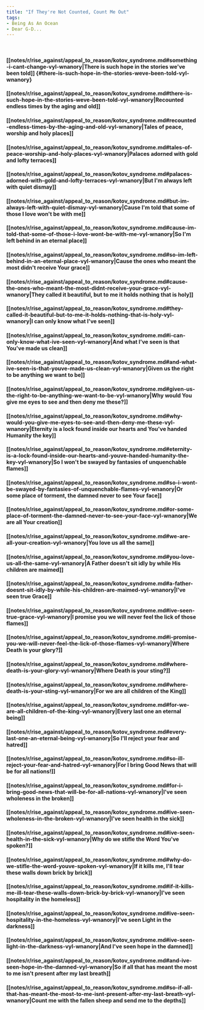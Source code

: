 ```yaml
---
title: "If They're Not Counted, Count Me Out"
tags:
- Being As An Ocean
- Dear G-D...
---
```

&nbsp;
#### [[notes/r/rise_against/appeal_to_reason/kotov_syndrome.md#something-i-cant-change-vyl-wnanory|There is such hope in the stories we've been told]] {#there-is-such-hope-in-the-stories-weve-been-told-vyl-wnanory}
#### [[notes/r/rise_against/appeal_to_reason/kotov_syndrome.md#there-is-such-hope-in-the-stories-weve-been-told-vyl-wnanory|Recounted endless times by the aging and old]]
#### [[notes/r/rise_against/appeal_to_reason/kotov_syndrome.md#recounted-endless-times-by-the-aging-and-old-vyl-wnanory|Tales of peace, worship and holy places]]
#### [[notes/r/rise_against/appeal_to_reason/kotov_syndrome.md#tales-of-peace-worship-and-holy-places-vyl-wnanory|Palaces adorned with gold and lofty terraces]]
#### [[notes/r/rise_against/appeal_to_reason/kotov_syndrome.md#palaces-adorned-with-gold-and-lofty-terraces-vyl-wnanory|But I'm always left with quiet dismay]]
#### [[notes/r/rise_against/appeal_to_reason/kotov_syndrome.md#but-im-always-left-with-quiet-dismay-vyl-wnanory|Cause I'm told that some of those I love won't be with me]]
#### [[notes/r/rise_against/appeal_to_reason/kotov_syndrome.md#cause-im-told-that-some-of-those-i-love-wont-be-with-me-vyl-wnanory|So I'm left behind in an eternal place]]
#### [[notes/r/rise_against/appeal_to_reason/kotov_syndrome.md#so-im-left-behind-in-an-eternal-place-vyl-wnanory|Cause the ones who meant the most didn't receive Your grace]]
#### [[notes/r/rise_against/appeal_to_reason/kotov_syndrome.md#cause-the-ones-who-meant-the-most-didnt-receive-your-grace-vyl-wnanory|They called it beautiful, but to me it holds nothing that is holy]]
#### [[notes/r/rise_against/appeal_to_reason/kotov_syndrome.md#they-called-it-beautiful-but-to-me-it-holds-nothing-that-is-holy-vyl-wnanory|I can only know what I've seen]]
#### [[notes/r/rise_against/appeal_to_reason/kotov_syndrome.md#i-can-only-know-what-ive-seen-vyl-wnanory|And what I've seen is that You've made us clean]]
#### [[notes/r/rise_against/appeal_to_reason/kotov_syndrome.md#and-what-ive-seen-is-that-youve-made-us-clean-vyl-wnanory|Given us the right to be anything we want to be]]
#### [[notes/r/rise_against/appeal_to_reason/kotov_syndrome.md#given-us-the-right-to-be-anything-we-want-to-be-vyl-wnanory|Why would You give me eyes to see and then deny me these?]]
#### [[notes/r/rise_against/appeal_to_reason/kotov_syndrome.md#why-would-you-give-me-eyes-to-see-and-then-deny-me-these-vyl-wnanory|Eternity is a lock found inside our hearts and You've handed Humanity the key]]
#### [[notes/r/rise_against/appeal_to_reason/kotov_syndrome.md#eternity-is-a-lock-found-inside-our-hearts-and-youve-handed-humanity-the-key-vyl-wnanory|So I won't be swayed by fantasies of unquenchable flames]]
#### [[notes/r/rise_against/appeal_to_reason/kotov_syndrome.md#so-i-wont-be-swayed-by-fantasies-of-unquenchable-flames-vyl-wnanory|Or some place of torment, the damned never to see Your face]]
#### [[notes/r/rise_against/appeal_to_reason/kotov_syndrome.md#or-some-place-of-torment-the-damned-never-to-see-your-face-vyl-wnanory|We are all Your creation]]
#### [[notes/r/rise_against/appeal_to_reason/kotov_syndrome.md#we-are-all-your-creation-vyl-wnanory|You love us all the same]]
#### [[notes/r/rise_against/appeal_to_reason/kotov_syndrome.md#you-love-us-all-the-same-vyl-wnanory|A Father doesn't sit idly by while His children are maimed]]
#### [[notes/r/rise_against/appeal_to_reason/kotov_syndrome.md#a-father-doesnt-sit-idly-by-while-his-children-are-maimed-vyl-wnanory|I've seen true Grace]]
#### [[notes/r/rise_against/appeal_to_reason/kotov_syndrome.md#ive-seen-true-grace-vyl-wnanory|I promise you we will never feel the lick of those flames]]
#### [[notes/r/rise_against/appeal_to_reason/kotov_syndrome.md#i-promise-you-we-will-never-feel-the-lick-of-those-flames-vyl-wnanory|Where Death is your glory?]]
#### [[notes/r/rise_against/appeal_to_reason/kotov_syndrome.md#where-death-is-your-glory-vyl-wnanory|Where Death is your sting?]]
#### [[notes/r/rise_against/appeal_to_reason/kotov_syndrome.md#where-death-is-your-sting-vyl-wnanory|For we are all children of the King]]
#### [[notes/r/rise_against/appeal_to_reason/kotov_syndrome.md#for-we-are-all-children-of-the-king-vyl-wnanory|Every last one an eternal being]]
#### [[notes/r/rise_against/appeal_to_reason/kotov_syndrome.md#every-last-one-an-eternal-being-vyl-wnanory|So I'll reject your fear and hatred]]
#### [[notes/r/rise_against/appeal_to_reason/kotov_syndrome.md#so-ill-reject-your-fear-and-hatred-vyl-wnanory|For I bring Good News that will be for all nations!]]
#### [[notes/r/rise_against/appeal_to_reason/kotov_syndrome.md#for-i-bring-good-news-that-will-be-for-all-nations-vyl-wnanory|I've seen wholeness in the broken]]
#### [[notes/r/rise_against/appeal_to_reason/kotov_syndrome.md#ive-seen-wholeness-in-the-broken-vyl-wnanory|I've seen health in the sick]]
#### [[notes/r/rise_against/appeal_to_reason/kotov_syndrome.md#ive-seen-health-in-the-sick-vyl-wnanory|Why do we stifle the Word You've spoken?]]
#### [[notes/r/rise_against/appeal_to_reason/kotov_syndrome.md#why-do-we-stifle-the-word-youve-spoken-vyl-wnanory|If it kills me, I'll tear these walls down brick by brick]]
#### [[notes/r/rise_against/appeal_to_reason/kotov_syndrome.md#if-it-kills-me-ill-tear-these-walls-down-brick-by-brick-vyl-wnanory|I've seen hospitality in the homeless]]
#### [[notes/r/rise_against/appeal_to_reason/kotov_syndrome.md#ive-seen-hospitality-in-the-homeless-vyl-wnanory|I've seen Light in the darkness]]
#### [[notes/r/rise_against/appeal_to_reason/kotov_syndrome.md#ive-seen-light-in-the-darkness-vyl-wnanory|And I've seen hope in the damned]]
#### [[notes/r/rise_against/appeal_to_reason/kotov_syndrome.md#and-ive-seen-hope-in-the-damned-vyl-wnanory|So if all that has meant the most to me isn't present after my last breath]]
#### [[notes/r/rise_against/appeal_to_reason/kotov_syndrome.md#so-if-all-that-has-meant-the-most-to-me-isnt-present-after-my-last-breath-vyl-wnanory|Count me with the fallen sheep and send me to the depths]]
